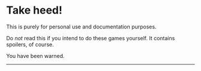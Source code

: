 # Take heed!

This is purely for personal use and documentation purposes.

Do *not* read this if you intend to do these games yourself. It contains spoilers, of course.

You have been warned.

---
